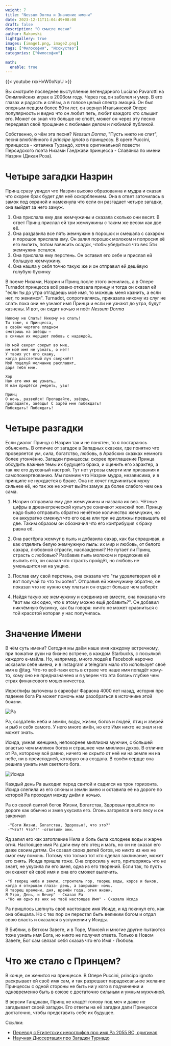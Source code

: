 ```yaml
---
weight: 7
title: "Nessum Dorma и Значение имени"
date: 2023-12-11T11:04:49+08:00
draft: false
description: "О смысле песни"
author: Rakovski
lightgallery: true
images: [image1.png, image2.png]
tags: ["Философия", "Исскуство"]
categories: ["Философия"]

math:
  enable: true
---
```

{{< youtube rxxHvW0oNpU >}}

Вы смотрите последнее выступление легендарного Luciano Pavarotti на Олимпийских играх в 2006ом году. Через год он заболел и умер. В его глазах и радость и слёзы, а в голосе целый спектр эмоций. Он был оперным певцом более 50ти лет, он вернул Итальянской Опере популярность и видно что он любит петь, любит каждого кто слышит его. Может он знал что больше не споёт, может он через эту песню передавал своё прощание с любимым делом и любимой публикой.

Собственно, о чём эта песня? *Nessum Dorma*, "Пусть никто не спит", песня влюблённого *il principe ignoto* в принцессу. В opere Puccini, принцесса - китаянка Турандó, хотя в оригинальной повести Персидского поэта Низами Ганджави принцесса - Славянка по имени Назрин (Дикая Роза). 

# Четыре загадки Назрин
Принц сразу увидел что Назрин высоко образованна и мудра и сказал что скорее брак будет для неё оскорблением. Она в ответ заточилась в замок под охраной и намекнула что если он разгадает четыре загадки, она выйдет за него замуж. 

1. Она прислала ему две жемчужины и сказала сколько они весят. В ответ Принц прислал ей три жемчужины с таким же весом как две её. 
2. Она раздавила все пять жемчужин в порошок и смешала с сахаром и порошок прислала ему. Он залил порошок молоком и попросил её его выпить, потом взвесить осадок, чтобы убедиться что вес 5ти жемчужин остался. 
3. Она прислала ему перстень. Он оставил его себе и прислал ей большую жемчужину.
4. Она нашла у себя точно такую же и он отправил ей дешёвую голубую бусинку

В поеме Низами, Назрин и Принц после этого женились, а в Опере Turnadot принцесса всё равно отказала принцу и тогда он сказал ей "если ты до утра отгадаешь моё имя, то можешь меня казнить, а если нет, то женимся". Turnadot, сопротивляясь, приказала никому из слуг не спать пока они не узнают имя Принца и если не узнают до утра, будут казнены. И вот, он сидит ночью и поёт *Nessum Dorma*

    Никому не Спать! Никому не спать!
    Ты тоже, о Принцесса,
    в своём чертоге хладном
    смотришь на звёзды —
    в сияньи их мерцают любовь с надеждой…

    Но мой секрет сокрыт во мне,
    им моё имя не узнать, о нет!
    У твоих уст его скажу,
    когда рассветный луч сверкнёт!
    Мой поцелуй молчание расплавит,
    даря тебя мне.

    Хор
    Нам его имя не узнать…
    И нам придётся умереть, увы!

    Принц
    О ночь, развейся! Пропадайте, звёзды,
    пропадайте, звёзды! С зарёй мне побеждать!
    Побеждать! Побеждать!

# Четыре разгадки

Если диалог Принца с Назрин так и не понятен, то я постараюсь объяснить. В отличие от загадок в Западных сказках, где понятно что проверяется ум, сила, богатство, любовь, в Арабских сказках немного более утончённо. Загадки принцессы: скорее приглашение Принца обсудить важные темы их будущего брака, и оценить его характер, а так же его духовный настрой. Тут нет угрозы смерти или призвания к самопожертвованию. Мы помним что Назрин мудра, независима, и в принципе не нуждается в браке. Она не хочет подчиниться мужу сильнее её, но так же не хочет выйти замуж да более слабого чем она сама.

1. Назрин отправила ему две жемчужины и назвала их вес. Чётные цифры в древнегреческой культуре означают женский пол. Принцу надо было отправить обратно нечётное количество жемчужин, но он аккуратно смекнул что его одна или три не должны превышать её две. Таким образом он обозначил что его контрибуция к браку равна её.

2. Она растёрла жемчуг в пыль и добавила сахар, как бы спрашивая, а как отделить белую жемчужную пыль: их мир и любовь, от белого сахара, любовной страсти, наслаждения? Не путает ли Принц страсть с любовью? Разбавив пыль молоком и предложив ей выпить его, он сказал что страсть пройдёт, но любовь не уменьшится ни на унцию. 

3. Послав ему свой перстень, она сказала что "ты удовлетворил её и вот получай то что ты хотел". Отправив ей жемчужину обратно, он показал что не нужно ему платы и он отдаст больше чем заберёт. 

4. Найдя такую же жемчужину и соединив их вместе, она показала что "вот мы как одно, что к этому можно ещё добавить?". Он добавил никчёмную бусинку, как бы говоря: ничто не может сравниться с той красотой которая у нас получилась. 

# Значение Имени

В чём суть имени? Сегодня мы даём наше имя каждому встречному, при пожатии руки на бизнес встрече, в каждом Starbucks, с посылкой каждого е-майла. Но, например, много людей в Facebook нарочно исказили себе имена, и в instagram и telegram мало кто использует своё имя в @tag. Что-то всё-таки есть в страхе что наше имя попадёт кому-то, кому оно не предназначено и я уверен что эта боязнь глубже чем страх финансового мошенничества.

Иероглифы выточены в саркофаг Фараона 4000 лет назад, история про падение бога Ра может помочь нам разобраться в источнике этой боязни. 

![Ра](ra.png "Бог Ра (слева) Copyright Osama Shukir Muhammed Amin")

Ра, создатель неба и земли, воды, жизни, богов и людей, птиц и зверей и рыб и себя самого. У него много имён, но его Имя никто не знал и не может знать. 

Исида, умная женщина, непокорнее миллиона мужчин, с большей властью чем миллион богов и страшнее чем миллион духов. В отличие от Ра, которому всё равно, ничего не скрыто от неё ни на земле ни на небе, ни в преисподней, которую она создала. В своём сердце она решила узнать имя светлого бога. 

![Исида](isida.png "Исида Copyright The Yorck Project Gesellschaft für Bildarchivierung GmbH")

Каждый день Ра выходил перед свитой и садился на трон горизонта. Исида слепила из его слюны и земли змею и оставила её на дороге по которой Ра проходил между днём и ночью. 

Ра со своей свитой богов Жизни, Богатства, Здоровья прошёлся по дороге как обычно и змея укусила его. Огонь загорелся в его лесу и он закричал 

     -"Боги Жизни, Богатства, Здоровья!, что это?" 
     -"Что?! Что?!" -ответили они. 

Яд залил его как затопление Нила и боль была холоднее воды и жарче огня. Настоящее имя Ра дали ему его отец и мать, но он не сказал его даже своим детям. Он созвал своих детей богов, но никто из них не смог ему помочь. Потому что только тот кто сделал заклинание, может его снять. Исида пришла тоже. Она спросила у него, притворяясь что не знает, не укусила ли его змея, одна из его творений. Если так, то пусть он скажет ей своё имя и она его сможет вылечить. 

    -"Я творец неба и земли, строитель гор, творец воды, коров и быков, 
    когда я открываю глаза- день, а закрываю- ночь. 
    Я творец времени, дня, времён года, огня жизни. 
    Я Утро, День, и Вечер" - Сказал Ра
    -"Но ни одно из них не твоё настоящее Имя" - Сказала Исида

Ра пришлось шепнуть своё настоящее имя Исиде, и яд покинул его, как она обещала. Но с тех пор он перестал быть великим богом и отдал свою власть и оказался в услужении у Исиды.

В Библии, в Ветхом Завете, и в Торе, Моисей и многие другие пытаются тоже узнать имя Бога, но никто не получил ответа. Только в Новом Завете, Бог сам связал себя сказав что его Имя - Любовь. 

# Что же стало с Принцем?
В конце, он женится на принцессе. В Опере Puccini, principo ignoto раскрывает ей своё имя сам, и так разрешает парадоксальное желание Принцессы с одной стороны не быть ни у кого в подчинении и одновременно быть в союзе с достаточно сильным и умным мужчиной. 

В версии Ганджави, Принц не кладёт голову под меч и даже не загадывает своей загадки. Его ответы на её загадки дали Принцессе достаточно, чтобы представить себе их будущее. 


Ссылки:

- [Перевод с Египетских иероглифов про имя Ра 2055 BC, оригинал](https://www.ucl.ac.uk/museums-static/digitalegypt/literature/isisandra.html)
- [Научная Диссертация про Загадки Турнадо](What_does_Turandot_want_From_Puccinis_Fr.pdf)




